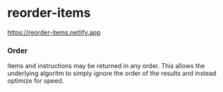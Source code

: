 # reorder-items

https://reorder-items.netlify.app

### Order

Items and instructions may be returned in any order. This allows the underlying algoritm to simply ignore the order of the results and instead optimize for speed.
